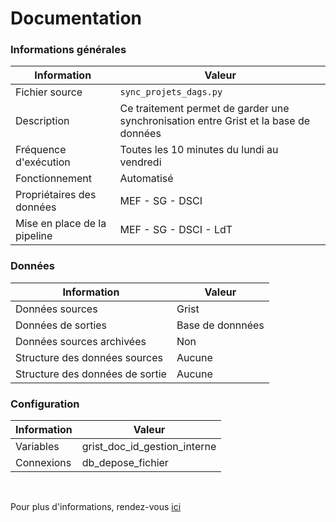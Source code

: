 # Documentation
### Informations générales
| Information | Valeur |
| -------- | -------- |
| Fichier source     | `sync_projets_dags.py`     |
| Description | Ce traitement permet de garder une synchronisation entre Grist et la base de données |
| Fréquence d'exécution | Toutes les 10 minutes du lundi au vendredi |
| Fonctionnement | Automatisé |
| Propriétaires des données | MEF - SG - DSCI |
| Mise en place de la pipeline | MEF - SG - DSCI - LdT |

### Données
| Information | Valeur |
| -------- | -------- |
| Données sources | Grist |
| Données de sorties | Base de donnnées |
| Données sources archivées | Non |
| Structure des données sources | Aucune |
| Structure des données de sortie | Aucune |

### Configuration
| Information | Valeur |
| -------- | -------- |
| Variables | grist_doc_id_gestion_interne |
| Connexions | db_depose_fichier |

<br />

Pour plus d'informations, rendez-vous [ici](https://forge.dgfip.finances.rie.gouv.fr/sg/dsci/lt/airflow-demo)
